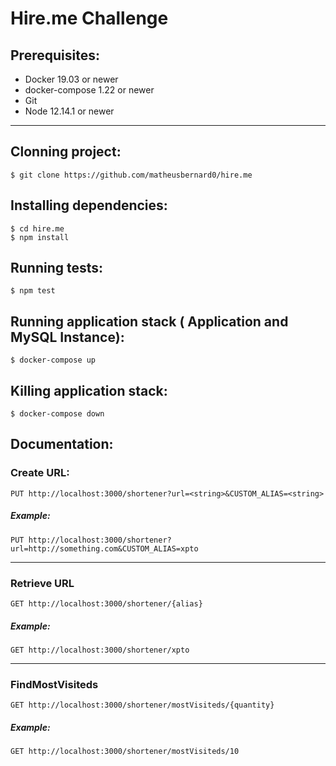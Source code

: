 # Hire.me Challenge

## Prerequisites:
- Docker 19.03 or newer
- docker-compose 1.22 or newer
- Git
- Node 12.14.1 or newer
---

## Clonning project:
```
$ git clone https://github.com/matheusbernard0/hire.me
  ```
## Installing dependencies:
```
$ cd hire.me
$ npm install
```

## Running tests:
```
$ npm test
```
  
## Running application stack ( Application and MySQL Instance):
```
$ docker-compose up
```

## Killing application stack:
```
$ docker-compose down
```

## Documentation:

### Create URL:
```
PUT http://localhost:3000/shortener?url=<string>&CUSTOM_ALIAS=<string>
```
##### Example:
```
PUT http://localhost:3000/shortener?url=http://something.com&CUSTOM_ALIAS=xpto
```

---
### Retrieve URL
```
GET http://localhost:3000/shortener/{alias}
```
##### Example:
```
GET http://localhost:3000/shortener/xpto
```

---
### FindMostVisiteds
```
GET http://localhost:3000/shortener/mostVisiteds/{quantity}
```
##### Example:
```
GET http://localhost:3000/shortener/mostVisiteds/10
```